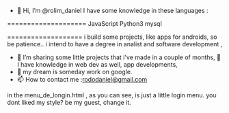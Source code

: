 - 👋 Hi, I’m @rolim_daniel
I have some knowledge in these languages :



====================
JavaScript
Python3
mysql

===================
i build some projects, like  apps for androids, 
so be patience.. i intend to have a degree in  analist and software development , 

- 👀 I’m sharing some little projects that i've made in a couple of months,  🌱 I have knowledge in web dev as well, app developments,
- 💞️ my dream is someday work on google.
- 📫 How to contact me :rododaniel@gmail.com



in the menu_de_longin.html , as you can see, is just a little login menu. you dont liked my style? be my guest, change it.
